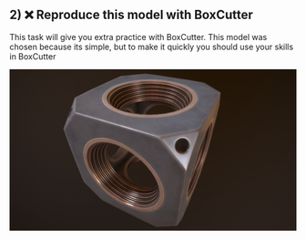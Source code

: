 ## 2) ❌ Reproduce this model with BoxCutter
This task will give you extra practice with BoxCutter. This model was chosen because its simple, but to make it quickly you should use your skills in BoxCutter


![cubik](/curriculum/reproduce/warwick-warwick-cube.jpg)
